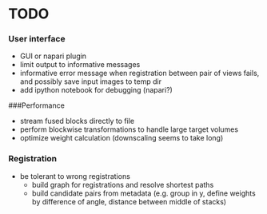 # TODO

### User interface
- GUI or napari plugin
- limit output to informative messages
- informative error message when registration between pair of views fails, and possibly save input images to temp dir
- add ipython notebook for debugging (napari?)


###Performance
- stream fused blocks directly to file
- perform blockwise transformations to handle large target volumes
- optimize weight calculation (downscaling seems to take long)


### Registration
- be tolerant to wrong registrations
  - build graph for registrations and resolve shortest paths
  - build candidate pairs from metadata (e.g. group in y, define weights by difference of angle, distance between middle of stacks)